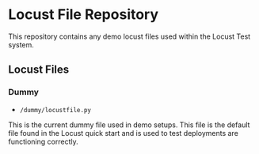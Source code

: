 # Locust File Repository

This repository contains any demo locust files used within
the Locust Test system.

## Locust Files

### Dummy

- ```/dummy/locustfile.py```

This is the current dummy file used in demo setups. This file
is the default file found in the Locust quick start and is
used to test deployments are functioning correctly.